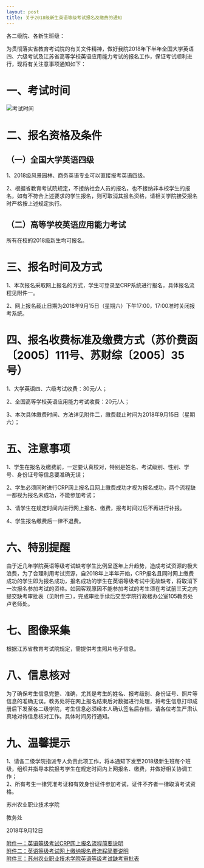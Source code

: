 ```yaml
---
layout: post
title: 关于2018级新生英语等级考试报名及缴费的通知
---
```


各二级院、各新生班级：

为贯彻落实省教育考试院的有关文件精神，做好我院2018年下半年全国大学英语四、六级考试及江苏省高等学校英语应用能力考试的报名工作，保证考试顺利进行，现将有关注意事项通知如下：

# 一、考试时间

![考试时间](https://raw.githubusercontent.com/zhenyangleo/zhenyangleo.github.io/master/post-image/20180912-contest-schedule.png)

<!--more-->

# 二、报名资格及条件

## （一）全国大学英语四级

1、2018级风景园林、商务英语专业可以直接报考英语四级。

2、根据省教育考试院规定，不接纳社会人员的报名，也不接纳非本校学生的报名，如有不符合上述要求的学生报名，则可取消其报名资格，请相关学院接受报名时严格按上述规定执行。

## （二）高等学校英语应用能力考试

所有在校的2018级新生均可报名。

# 三、报名时间及方式

1、本次报名采取网上报名的方式，学生可登录至CRP系统进行报名，具体报名流程见附件一。

2、网上报名截止日期为2018年9月15日（星期六）下午17:00，17:00准时关闭报考系统。

# 四、报名收费标准及缴费方式（苏价费函〔2005〕111号、苏财综〔2005〕35号）

1、大学英语四、六级考试收费：30元/人；

2、全国高等学校英语应用能力考试收费：20元/人；

3、本次具体缴费时间、方法详见附件二，缴费截止时间为2018年9月15日（星期六）；

# 五、注意事项

1、学生在报名及缴费前，一定要认真校对，特别是姓名、考试级别、性别、学号、身份证号等信息要准确无误；

2、学生必须同时进行CRP网上报名且网上缴费成功才视为报名成功，两个流程缺一都视为报名未成功，不能参加考试；

3、请学生在规定时间内进行网上报名、缴费，报考时间过后不再进行补报。

4、学生报名缴费后一律不退费。

# 六、特别提醒

由于近几年学院英语等级考试缺考学生比例呈逐年上升趋势，造成考试资源的极大浪费，为了合理利用考试资源，自2018年上半年开始，CRP报名且同时网上缴费成功的学生即为报名成功，报名成功的学生在英语等级考试中无故缺考，将取消下一次报名参加考试的资格。如因客观原因不能参加考试的考生须在考试前三天之内提交缺考审批表（见附件三），完成审批手续后交至学院行政楼办公室105教务处卢老师处。

# 七、图像采集

根据江苏省教育考试院规定，需提供考生照片电子信息。

# 八、信息核对

为了确保考生信息完整、准确，尤其是考生的姓名、报考级别、身份证号、照片等信息的准确无误。教务处将在网上报名结束后对数据进行处理，将考生信息打印成册后下发至各二级学院，考生信息必须经本人确认签名后存档，请各位考生严肃认真地对待信息核对工作。具体时间另行通知。

# 九、温馨提示

1、请各二级学院指派专人负责此项工作，将本通知下发至2018级新生班每个班级，组织并指导本院报考学生在规定时间内上网报名、缴费，并做好相关协调工作；     
2、所有考生一律凭准考证和有效身份证件参加考试，证件不齐者一律取消考试资格。

苏州农业职业技术学院

教务处

2018年9月12日

[附件一：英语等级考试CRP网上报名流程简要说明](https://share.weiyun.com/52w6TUw)    
[附件二：英语等级考试网上缴纳报名费流程简要说明](https://share.weiyun.com/5H5gKG8)    
[附件三：苏州农业职业技术学院英语等级考试缺考审批表](https://share.weiyun.com/5qleQZJ)    
